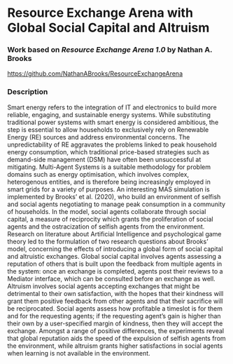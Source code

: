 # Resource Exchange Arena with Global Social Capital and Altruism

### Work based on _Resource Exchange Arena 1.0_ by Nathan A. Brooks
https://github.com/NathanABrooks/ResourceExchangeArena

### Description
Smart energy refers to the integration of IT and electronics to build more reliable, engaging, and sustainable energy systems. While substituting traditional power systems with smart energy is considered ambitious, the step is essential to allow households to exclusively rely on Renewable Energy (RE) sources and address environmental concerns. The unpredictability of RE aggravates the problems linked to peak household energy consumption, which traditional price-based strategies such as demand-side management (DSM) have often been unsuccessful at mitigating. Multi-Agent Systems is a suitable methodology for problem domains such as energy optimisation, which involves complex, heterogenous entities, and is therefore being increasingly employed in smart grids for a variety of purposes.
An interesting MAS simulation is implemented by Brooks’ et al. (2020), who build an environment of selfish and social agents negotiating to manage peak consumption in a community of households. In the model, social agents collaborate through social capital, a measure of reciprocity which grants the proliferation of social agents and the ostracization of selfish agents from the environment. Research on literature about Artificial Intelligence and psychological game theory led to the formulation of two research questions about Brooks’ model, concerning the effects of introducing a global form of social capital and altruistic exchanges.
Global social capital involves agents assessing a reputation of others that is built upon the feedback from multiple agents in the system: once an exchange is completed, agents post their reviews to a Mediator interface, which can be consulted before an exchange as well.
Altruism involves social agents accepting exchanges that might be detrimental to their own satisfaction, with the hopes that their kindness will grant them positive feedback from other agents and that their sacrifice will be reciprocated. Social agents assess how profitable a timeslot is for them and for the requesting agents; if the requesting agent’s gain is higher than their own by a user-specified margin of kindness, then they will accept the exchange.
Amongst a range of positive differences, the experiments reveal that global reputation aids the speed of the expulsion of selfish agents from the environment, while altruism grants higher satisfactions in social agents when learning is not available in the environment.
